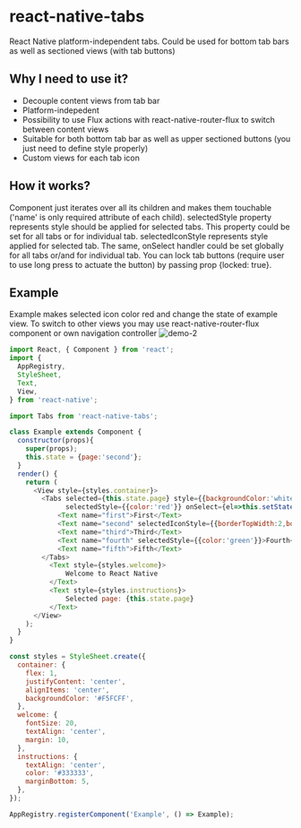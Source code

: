 # react-native-tabs
React Native platform-independent tabs. Could be used for bottom tab bars as well as sectioned views (with tab buttons)

## Why I need to use it?
- Decouple content views from tab bar
- Platform-indepedent
- Possibility to use Flux actions with react-native-router-flux to switch between content views
- Suitable for both bottom tab bar as well as upper sectioned buttons (you just need to define style properly)
- Custom views for each tab icon

## How it works?
Component just iterates over all its children and makes them touchable ('name' is only required attribute of each child).
selectedStyle property represents style should be applied for selected tabs. This property could be set for all tabs or for individual tab.
selectedIconStyle represents style applied for selected tab.
The same, onSelect handler could be set globally for all tabs or/and for individual tab.
You can lock tab buttons (require user to use long press to actuate the button) by passing prop {locked: true}.

## Example
Example makes selected icon color red and change the state of example view. To switch to other views you may use react-native-router-flux component or own navigation controller
![demo-2](https://cloud.githubusercontent.com/assets/1321329/10188030/adf5532c-675c-11e5-8447-227ec38fa24f.gif)

```javascript
import React, { Component } from 'react';
import {
  AppRegistry,
  StyleSheet,
  Text,
  View,
} from 'react-native';

import Tabs from 'react-native-tabs';

class Example extends Component {
  constructor(props){
    super(props);
    this.state = {page:'second'};
  }
  render() {
    return (
      <View style={styles.container}>
        <Tabs selected={this.state.page} style={{backgroundColor:'white'}}
              selectedStyle={{color:'red'}} onSelect={el=>this.setState({page:el.props.name})}>
            <Text name="first">First</Text>
            <Text name="second" selectedIconStyle={{borderTopWidth:2,borderTopColor:'red'}}>Second</Text>
            <Text name="third">Third</Text>
            <Text name="fourth" selectedStyle={{color:'green'}}>Fourth</Text>
            <Text name="fifth">Fifth</Text>
        </Tabs>
          <Text style={styles.welcome}>
              Welcome to React Native
          </Text>
          <Text style={styles.instructions}>
              Selected page: {this.state.page}
          </Text>
      </View>
    );
  }
}

const styles = StyleSheet.create({
  container: {
    flex: 1,
    justifyContent: 'center',
    alignItems: 'center',
    backgroundColor: '#F5FCFF',
  },
  welcome: {
    fontSize: 20,
    textAlign: 'center',
    margin: 10,
  },
  instructions: {
    textAlign: 'center',
    color: '#333333',
    marginBottom: 5,
  },
});

AppRegistry.registerComponent('Example', () => Example);
```

